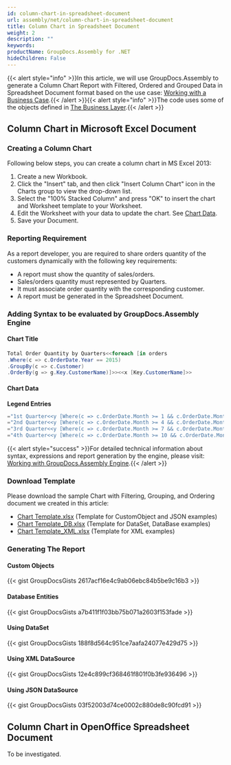 ```yaml
---
id: column-chart-in-spreadsheet-document
url: assembly/net/column-chart-in-spreadsheet-document
title: Column Chart in Spreadsheet Document
weight: 2
description: ""
keywords: 
productName: GroupDocs.Assembly for .NET
hideChildren: False
---
```

{{< alert style="info" >}}In this article, we will use GroupDocs.Assembly to generate a Column Chart Report with Filtered, Ordered and Grouped Data in Spreadsheet Document format based on the use case: [Working with a Business Case](https://docs.groupdocs.com/assembly/net/working-with-a-business-case/).{{< /alert >}}{{< alert style="info" >}}The code uses some of the objects defined in [The Business Layer](https://docs.groupdocs.com/assembly/net/the-business-layer/).{{< /alert >}}

## Column Chart in Microsoft Excel Document

### Creating a Column Chart

Following below steps, you can create a column chart in MS Excel 2013:

1.  Create a new Workbook.
2.  Click the "Insert" tab, and then click "Insert Column Chart" icon in the Charts group to view the drop-down list.
3.  Select the "100% Stacked Column" and press "OK" to insert the chart and Worksheet template to your Worksheet.
4.  Edit the Worksheet with your data to update the chart. See [Chart Data](https://docs.groupdocs.com/assembly/net/column-chart-in-spreadsheet-document/#adding-syntax-to-be-evaluated-by-groupdocsassembly-engine).
5.  Save your Document.

### Reporting Requirement

As a report developer, you are required to share orders quantity of the customers dynamically with the following key requirements:

*   A report must show the quantity of sales/orders.
*   Sales/orders quantity must represented by Quarters.
*   It must associate order quantity with the corresponding customer.
*   A report must be generated in the Spreadsheet Document.

### Adding Syntax to be evaluated by GroupDocs.Assembly Engine

#### Chart Title

```csharp
Total Order Quantity by Quarters<<foreach [in orders
.Where(c => c.OrderDate.Year == 2015)
.GroupBy(c => c.Customer)
.OrderBy(g => g.Key.CustomerName)]>><<x [Key.CustomerName]>>

```

#### Chart Data

**Legend Entries**

```csharp
="1st Quarter<<y [Where(c => c.OrderDate.Month >= 1 && c.OrderDate.Month <= 3).Sum(c => c.ProductQuantity)]>>"
="2nd Quarter<<y [Where(c => c.OrderDate.Month >= 4 && c.OrderDate.Month <= 6).Sum(c => c.ProductQuantity)]>>"
="3rd Quarter<<y [Where(c => c.OrderDate.Month >= 7 && c.OrderDate.Month <= 9).Sum(c => c.ProductQuantity)]>>"
="4th Quarter<<y [Where(c => c.OrderDate.Month >= 10 && c.OrderDate.Month <= 12).Sum(c => c.ProductQuantity)]>>"

```

{{< alert style="success" >}}For detailed technical information about syntax, expressions and report generation by the engine, please visit: [Working with GroupDocs.Assembly Engine](https://docs.groupdocs.com/assembly/net/working-with-groupdocs-assembly-engine/).{{< /alert >}}

### Download Template

Please download the sample Chart with Filtering, Grouping, and Ordering document we created in this article:

*   [Chart Template.xlsx](https://github.com/groupdocsassembly/GroupDocs_Assembly_NET/blob/master/Examples/Data/Source/Spreadsheet%20Templates/Chart%20with%20Filtering%2C%20Grouping%2C%20and%20Ordering.xlsx?raw=true) (Template for CustomObject and JSON examples) 
*   [Chart Template\_DB.xlsx](https://github.com/groupdocsassembly/GroupDocs_Assembly_NET/blob/master/Examples/Data/Source/Spreadsheet%20Templates/Chart%20with%20Filtering%2C%20Grouping%2C%20and%20Ordering_DB.xlsx?raw=true) (Template for DataSet, DataBase examples)
*   [Chart Template\_XML.xlsx](https://github.com/atirtahirgroupdocs/GroupDocs_Assembly_NET/blob/master/Examples/Data/Source/Spreadsheet%20Templates/Chart%20with%20Filtering%2C%20Grouping%2C%20and%20Ordering_XML.xlsx?raw=true) (Template for XML examples) 

### Generating The Report

#### Custom Objects

{{< gist GroupDocsGists 2617acf16e4c9ab06ebc84b5be9c16b3 >}}



#### Database Entities

{{< gist GroupDocsGists a7b411f1f03bb75b071a2603f153fade >}}



#### Using DataSet

{{< gist GroupDocsGists 188f8d564c951ce7aafa24077e429d75 >}}



#### Using XML DataSource

{{< gist GroupDocsGists 12e4c899cf368461f801f0b3fe936496 >}}



#### Using JSON DataSource

{{< gist GroupDocsGists 03f52003d74ce0002c880de8c90fcd91 >}}



## Column Chart in OpenOffice Spreadsheet Document

To be investigated.
